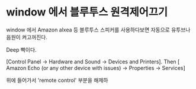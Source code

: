 # window 에서 블루투스 원격제어끄기

window 에서 Amazon alxea 등 블루투스 스피커를 사용하다보면 자동으로 유투브나 음원이 켜고꺼진다.

Deep 빡이다.

\[Control Panel -&gt; Hardware and Sound -&gt; Devices and Printers\]. Then \[ Amazon Echo \(or any other device with issues\) -&gt; Properties -&gt; Services\] 

위에 들어가서 'remote control' 부분을 해제하

